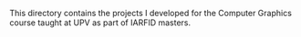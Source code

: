 This directory contains the projects I developed for the Computer Graphics course taught at UPV as part of IARFID masters.

